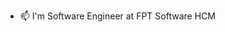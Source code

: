 - 📫 I'm Software Engineer at FPT Software HCM
<!--- TranDue/TranDue is a ✨ special ✨ repository because its `README.md` (this file) appears on your GitHub profile. --->

